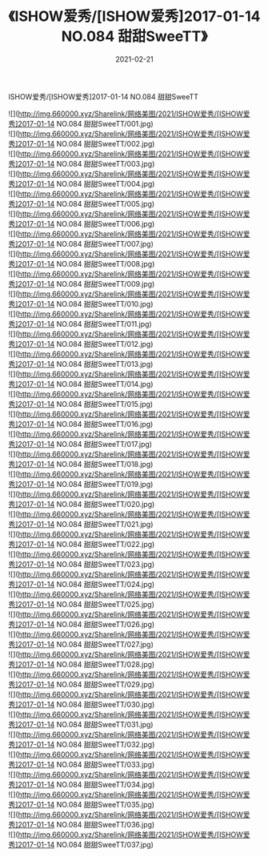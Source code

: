 ﻿---
layout: post
title:  《ISHOW爱秀/[ISHOW爱秀]2017-01-14 NO.084 甜甜SweeTT》
date:   2021-02-21
img: http://img.660000.xyz/Sharelink/网络美图/2021/ISHOW爱秀/[ISHOW爱秀]2017-01-14 NO.084 甜甜SweeTT/000.jpg
categories: [美女, 清纯, 唯美]
---

ISHOW爱秀/[ISHOW爱秀]2017-01-14 NO.084 甜甜SweeTT

 ![](http://img.660000.xyz/Sharelink/网络美图/2021/ISHOW爱秀/[ISHOW爱秀]2017-01-14 NO.084 甜甜SweeTT/001.jpg) <br>![](http://img.660000.xyz/Sharelink/网络美图/2021/ISHOW爱秀/[ISHOW爱秀]2017-01-14 NO.084 甜甜SweeTT/002.jpg) <br>![](http://img.660000.xyz/Sharelink/网络美图/2021/ISHOW爱秀/[ISHOW爱秀]2017-01-14 NO.084 甜甜SweeTT/003.jpg) <br>![](http://img.660000.xyz/Sharelink/网络美图/2021/ISHOW爱秀/[ISHOW爱秀]2017-01-14 NO.084 甜甜SweeTT/004.jpg) <br>![](http://img.660000.xyz/Sharelink/网络美图/2021/ISHOW爱秀/[ISHOW爱秀]2017-01-14 NO.084 甜甜SweeTT/005.jpg) <br>![](http://img.660000.xyz/Sharelink/网络美图/2021/ISHOW爱秀/[ISHOW爱秀]2017-01-14 NO.084 甜甜SweeTT/006.jpg) <br>![](http://img.660000.xyz/Sharelink/网络美图/2021/ISHOW爱秀/[ISHOW爱秀]2017-01-14 NO.084 甜甜SweeTT/007.jpg) <br>![](http://img.660000.xyz/Sharelink/网络美图/2021/ISHOW爱秀/[ISHOW爱秀]2017-01-14 NO.084 甜甜SweeTT/008.jpg) <br>![](http://img.660000.xyz/Sharelink/网络美图/2021/ISHOW爱秀/[ISHOW爱秀]2017-01-14 NO.084 甜甜SweeTT/009.jpg) <br>![](http://img.660000.xyz/Sharelink/网络美图/2021/ISHOW爱秀/[ISHOW爱秀]2017-01-14 NO.084 甜甜SweeTT/010.jpg) <br>![](http://img.660000.xyz/Sharelink/网络美图/2021/ISHOW爱秀/[ISHOW爱秀]2017-01-14 NO.084 甜甜SweeTT/011.jpg) <br>![](http://img.660000.xyz/Sharelink/网络美图/2021/ISHOW爱秀/[ISHOW爱秀]2017-01-14 NO.084 甜甜SweeTT/012.jpg) <br>![](http://img.660000.xyz/Sharelink/网络美图/2021/ISHOW爱秀/[ISHOW爱秀]2017-01-14 NO.084 甜甜SweeTT/013.jpg) <br>![](http://img.660000.xyz/Sharelink/网络美图/2021/ISHOW爱秀/[ISHOW爱秀]2017-01-14 NO.084 甜甜SweeTT/014.jpg) <br>![](http://img.660000.xyz/Sharelink/网络美图/2021/ISHOW爱秀/[ISHOW爱秀]2017-01-14 NO.084 甜甜SweeTT/015.jpg) <br>![](http://img.660000.xyz/Sharelink/网络美图/2021/ISHOW爱秀/[ISHOW爱秀]2017-01-14 NO.084 甜甜SweeTT/016.jpg) <br>![](http://img.660000.xyz/Sharelink/网络美图/2021/ISHOW爱秀/[ISHOW爱秀]2017-01-14 NO.084 甜甜SweeTT/017.jpg) <br>![](http://img.660000.xyz/Sharelink/网络美图/2021/ISHOW爱秀/[ISHOW爱秀]2017-01-14 NO.084 甜甜SweeTT/018.jpg) <br>![](http://img.660000.xyz/Sharelink/网络美图/2021/ISHOW爱秀/[ISHOW爱秀]2017-01-14 NO.084 甜甜SweeTT/019.jpg) <br>![](http://img.660000.xyz/Sharelink/网络美图/2021/ISHOW爱秀/[ISHOW爱秀]2017-01-14 NO.084 甜甜SweeTT/020.jpg) <br>![](http://img.660000.xyz/Sharelink/网络美图/2021/ISHOW爱秀/[ISHOW爱秀]2017-01-14 NO.084 甜甜SweeTT/021.jpg) <br>![](http://img.660000.xyz/Sharelink/网络美图/2021/ISHOW爱秀/[ISHOW爱秀]2017-01-14 NO.084 甜甜SweeTT/022.jpg) <br>![](http://img.660000.xyz/Sharelink/网络美图/2021/ISHOW爱秀/[ISHOW爱秀]2017-01-14 NO.084 甜甜SweeTT/023.jpg) <br>![](http://img.660000.xyz/Sharelink/网络美图/2021/ISHOW爱秀/[ISHOW爱秀]2017-01-14 NO.084 甜甜SweeTT/024.jpg) <br>![](http://img.660000.xyz/Sharelink/网络美图/2021/ISHOW爱秀/[ISHOW爱秀]2017-01-14 NO.084 甜甜SweeTT/025.jpg) <br>![](http://img.660000.xyz/Sharelink/网络美图/2021/ISHOW爱秀/[ISHOW爱秀]2017-01-14 NO.084 甜甜SweeTT/026.jpg) <br>![](http://img.660000.xyz/Sharelink/网络美图/2021/ISHOW爱秀/[ISHOW爱秀]2017-01-14 NO.084 甜甜SweeTT/027.jpg) <br>![](http://img.660000.xyz/Sharelink/网络美图/2021/ISHOW爱秀/[ISHOW爱秀]2017-01-14 NO.084 甜甜SweeTT/028.jpg) <br>![](http://img.660000.xyz/Sharelink/网络美图/2021/ISHOW爱秀/[ISHOW爱秀]2017-01-14 NO.084 甜甜SweeTT/029.jpg) <br>![](http://img.660000.xyz/Sharelink/网络美图/2021/ISHOW爱秀/[ISHOW爱秀]2017-01-14 NO.084 甜甜SweeTT/030.jpg) <br>![](http://img.660000.xyz/Sharelink/网络美图/2021/ISHOW爱秀/[ISHOW爱秀]2017-01-14 NO.084 甜甜SweeTT/031.jpg) <br>![](http://img.660000.xyz/Sharelink/网络美图/2021/ISHOW爱秀/[ISHOW爱秀]2017-01-14 NO.084 甜甜SweeTT/032.jpg) <br>![](http://img.660000.xyz/Sharelink/网络美图/2021/ISHOW爱秀/[ISHOW爱秀]2017-01-14 NO.084 甜甜SweeTT/033.jpg) <br>![](http://img.660000.xyz/Sharelink/网络美图/2021/ISHOW爱秀/[ISHOW爱秀]2017-01-14 NO.084 甜甜SweeTT/034.jpg) <br>![](http://img.660000.xyz/Sharelink/网络美图/2021/ISHOW爱秀/[ISHOW爱秀]2017-01-14 NO.084 甜甜SweeTT/035.jpg) <br>![](http://img.660000.xyz/Sharelink/网络美图/2021/ISHOW爱秀/[ISHOW爱秀]2017-01-14 NO.084 甜甜SweeTT/036.jpg) <br>![](http://img.660000.xyz/Sharelink/网络美图/2021/ISHOW爱秀/[ISHOW爱秀]2017-01-14 NO.084 甜甜SweeTT/037.jpg) <br>